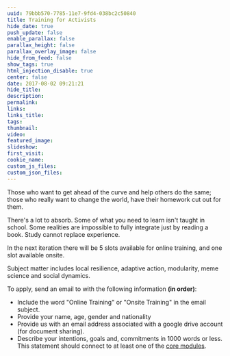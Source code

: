 ```yaml
---
uuid: 79bbb570-7785-11e7-9fd4-038bc2c50840
title: Training for Activists
hide_date: true
push_update: false
enable_parallax: false
parallax_height: false
parallax_overlay_image: false
hide_from_feed: false
show_tags: true
html_injection_disable: true
center: false
date: 2017-08-02 09:21:21
hide_title:
description:
permalink:
links:
links_title:
tags:
thumbnail:
video:
featured_image:
slideshow:
first_visit:
cookie_name:
custom_js_files:
custom_json_files:
---
```

Those who want to get ahead of the curve and help others do the same; those who really want to change the world, have their homework cut out for them.  

There's a lot to absorb. Some of what you need to learn isn't taught in school. Some realities are impossible to fully integrate just by reading a book. Study cannot replace experience.

In the next iteration there will be 5 slots available for online training, and one slot available onsite.

Subject matter includes local resilience, adaptive action, modularity, meme science and social dynamics.

To apply, send an email to <strong class="obscure" data-obscure="paradigmforthenextgeneration%gmail&com"></strong> with the following information **(in order)**:

* Include the word "Online Training" or "Onsite Training" in the email subject.
* Provide your name, age, gender and nationality
* Provide us with an email address associated with a google drive account (for document sharing). 
* Describe your intentions, goals and, commitments in 1000 words or less. This statement should connect to at least one of the [core modules](/modules). 